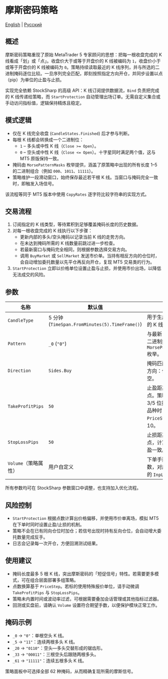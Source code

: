 # 摩斯密码策略
[English](README.md) | [Русский](README_ru.md)

## 概述
摩斯密码策略重现了原始 MetaTrader 5 专家顾问的思想：把每一根收盘完成的 K 线看成「划」或「点」。收盘价大于或等于开盘价的 K 线被编码为 `1`，收盘价小于或等于开盘价的 K 线被编码为 `0`。策略持续读取最近的 K 线序列，并与所选的二进制掩码逐位比较。一旦序列完全匹配，即刻按照指定方向开仓，并同步设置以点（pip）为单位的止盈与止损。

实现完全依赖 StockSharp 的高级 API：K 线订阅提供数据流，`Bind` 负责把完成的 K 线传递给策略，而 `StartProtection` 自动管理出场订单。无需自定义集合或手动访问指标值，逻辑保持精炼且稳定。

## 模式逻辑
- 仅在 K 线完全收盘 (`CandleStates.Finished`) 后才参与判断。
- 每根 K 线都会转换成一个二进制位：
  - `1` – 多头或中性 K 线（`Close >= Open`）。
  - `0` – 空头或中性 K 线（`Close <= Open`）。十字星同时满足两个值，这与 MT5 原版保持一致。
- 掩码由 `MorsePatternMasks` 枚举提供，涵盖了原策略中出现的所有长度 1–5 的二进制组合（例如 `000`、`1011`、`11111`）。
- 策略维护一段滑动窗口，始终保存最近若干根 K 线。当窗口与掩码完全一致时，即触发入场信号。

该流程等同于 MT5 版本中使用 `CopyRates` 逐字符比较字符串的实现方式。

## 交易流程
1. 订阅指定的 K 线类型，等待累积到足够覆盖掩码长度的历史数据。
2. 对每一根收盘完成的 K 线执行以下步骤：
   - 更新内部的多头/空头掩码以记录当前 K 线的走势方向。
   - 在未达到掩码所需的 K 线数量前跳过进一步检查。
   - 若最新窗口与掩码完全相同，则根据参数选择交易方向。
   - 调用 `BuyMarket` 或 `SellMarket` 发送市价单。当持有相反方向的仓位时，会自动增加委托数量以先平仓再反向开仓，复现 MT5 交易类的行为。
3. `StartProtection` 立即以价格单位设置止盈与止损，并使用市价出场，以降低无法成交的风险。

## 参数
| 名称 | 默认值 | 说明 |
| --- | --- | --- |
| `CandleType` | 5 分钟 (`TimeSpan.FromMinutes(5).TimeFrame()`) | 用于生成摩斯序列的 K 线类型。 |
| `Pattern` | `_0` (`"0"`) | 与最新 K 线比较的二进制掩码，取自 `MorsePatternMasks` 枚举。 |
| `Direction` | `Sides.Buy` | 掩码匹配时执行的方向：做多或做空。 |
| `TakeProfitPips` | `50` | 止盈距离，单位为点。策略会在遇到 3/5 位报价的外汇品种时自动把 `PriceStep` 乘以 10。 |
| `StopLossPips` | `50` | 止损距离，单位为点，计算方式与止盈一致。 |
| `Volume`（策略属性） | 用户自定义 | 下单手数或合约数，对应 MT5 中的 `InpLot`。 |

所有参数均可在 StockSharp 参数窗口中调整，也支持加入优化流程。

## 风险控制
- `StartProtection` 根据点数计算出价格偏移，并使用市价单离场，模拟 MT5 在下单时同时设置止盈/止损的机制。
- 策略不会在已有同向仓位时加仓；若信号出现时持有反向仓位，会自动增大委托数量完成反手。
- 日志会记录每一次开仓，方便回溯测试结果。

## 使用建议
- 掩码长度最多 5 根 K 线，突出摩斯密码的「短促信号」特性。若需要更多模式，可在组合层面部署多组策略。
- 点数换算基于 `PriceStep`。若标的使用特殊报价单位，请手动微调 `TakeProfitPips` 与 `StopLossPips`。
- 策略未内置时间或波动率过滤，可根据需要叠加会话管理或其他指标过滤器。
- 回测或实盘前，请确认 `Volume` 设置符合期望手数，以便保护模块正常工作。

## 掩码示例
- `_0` → `"0"`：单根空头 K 线。
- `_5` → `"11"`：连续两根多头 K 线。
- `_20` → `"0110"`：空头—多头交替形成的锯齿形。
- `_33` → `"00011"`：三根空头后跟随两根多头。
- `_61` → `"11111"`：连续五根多头 K 线。

策略面板中可选择全部 62 种掩码，从而精确复现所需的摩斯信号。
